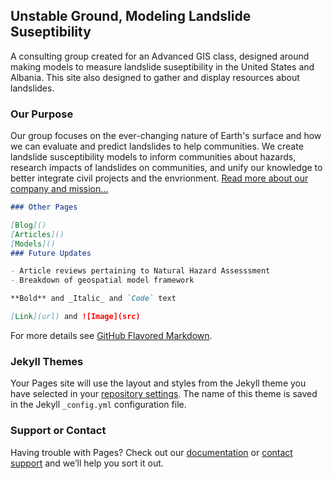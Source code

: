 ## Unstable Ground, Modeling Landslide Suseptibility

A consulting group created for an Advanced GIS class, designed around making models to measure landslide suseptibility in the United States and Albania. This site also designed to gather and display resources about landslides.

### Our Purpose

<p>Our group focuses on the ever-changing nature of Earth's surface and how we can evaluate and predict landslides to help communities. We create landslide susceptibility models to inform communities about hazards, research impacts of landslides on communities, and unify our knowledge to better integrate civil projects and the envrionment. <a href="/about">Read more about our company and mission...</a></p>

```markdown
### Other Pages

[Blog]()
[Articles]()
[Models]()
### Future Updates

- Article reviews pertaining to Natural Hazard Assesssment
- Breakdown of geospatial model framework

**Bold** and _Italic_ and `Code` text

[Link](url) and ![Image](src)
```

For more details see [GitHub Flavored Markdown](https://guides.github.com/features/mastering-markdown/).

### Jekyll Themes

Your Pages site will use the layout and styles from the Jekyll theme you have selected in your [repository settings](https://github.com/Unstable-Ground-Consulting/Landslide-Susceptibility/settings). The name of this theme is saved in the Jekyll `_config.yml` configuration file.

### Support or Contact

Having trouble with Pages? Check out our [documentation](https://help.github.com/categories/github-pages-basics/) or [contact support](https://github.com/contact) and we’ll help you sort it out.
